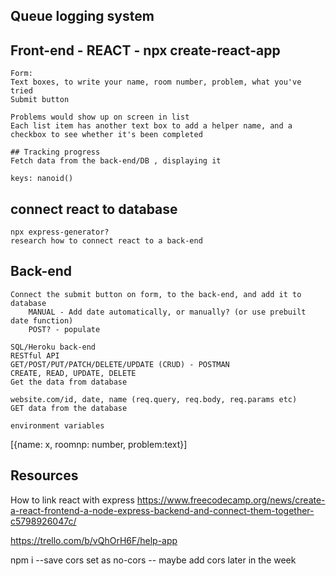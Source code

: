 ## Queue logging system

## Front-end - REACT - npx create-react-app

    Form:
    Text boxes, to write your name, room number, problem, what you've tried
    Submit button

    Problems would show up on screen in list
    Each list item has another text box to add a helper name, and a checkbox to see whether it's been completed

    ## Tracking progress
    Fetch data from the back-end/DB , displaying it

    keys: nanoid()


## connect react to database

    npx express-generator?
    research how to connect react to a back-end

## Back-end

    Connect the submit button on form, to the back-end, and add it to database
        MANUAL - Add date automatically, or manually? (or use prebuilt date function)
        POST? - populate

    SQL/Heroku back-end
    RESTful API
    GET/POST/PUT/PATCH/DELETE/UPDATE (CRUD) - POSTMAN
    CREATE, READ, UPDATE, DELETE
    Get the data from database

    website.com/id, date, name (req.query, req.body, req.params etc)
    GET data from the database

    environment variables

[{name: x, roomnp: number, problem:text}]

## Resources

How to link react with express
https://www.freecodecamp.org/news/create-a-react-frontend-a-node-express-backend-and-connect-them-together-c5798926047c/



https://trello.com/b/vQhOrH6F/help-app


npm i --save cors
set as no-cors -- maybe add cors later in the week
